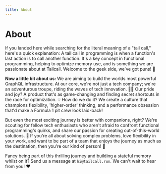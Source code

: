 ```yaml
---
title: About
---
```


# About

If you landed here while searching for the literal meaning of a "tail call," here's a quick explanation: A tail call in programming is when a function's last action is to call another function. It's a key concept in functional programming, helping to optimize memory use, and is something we are passionate about at Tailcall. Welcome to the geek side, we've got puns! 🚀

**Now a little bit about us:**
We are aiming to build the worlds most powerful GraphQL infrastructure. At our core, we're not just a tech company; we're an adventurous troupe, riding the waves of tech innovation. 🏄‍♀️ Our pride and joy? A product that's as game-changing and finding secret shortcuts in the race for optimization. 💡 How do we do it? We create a culture that champions flexibility, 'higher-order' thinking, and a performance obsession that'd make a Formula 1 pit crew look laid-back!

But even the most exciting journey is better with companions, right? We're scouting for fellow tech enthusiasts who aren't afraid to confront functional programming's quirks, and share our passion for creating out-of-this-world solutions. 🌌 If you're all about solving complex problems, love flexibility in your work, and want to be part of a team that enjoys the journey as much as the destination, then you're our kind of person! 🚀

Fancy being part of this thrilling journey and building a stateful memory whilst on it? Send us a message at `hi@tailcall.run`. We can't wait to hear from you! ❤️

